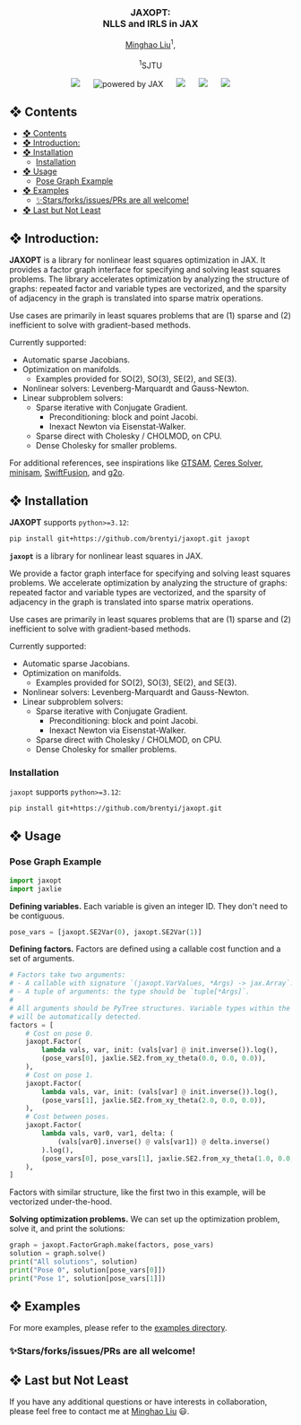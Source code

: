 <p align="center">
  <h3 align="center"><strong>JAXOPT: <br>NLLS and IRLS in JAX</strong></h3>

<p align="center">
    <a href="https://github.com/Learner209">Minghao Liu</a><sup>1</sup>,
    <br>
    <br>
    <sup>1</sup>SJTU
    <br>
</p>

<div align="center">

<img src="https://img.shields.io/badge/Python-v3-E97040?logo=python&logoColor=white" /> &nbsp;&nbsp;&nbsp;&nbsp;
<img alt="powered by JAX" src="https://img.shields.io/badge/JAX-❤️-F8C6B5?logo=jax&logoColor=white"> &nbsp;&nbsp;&nbsp;&nbsp;
<img src="https://img.shields.io/badge/Conda-Supported-lightgreen?style=social&logo=anaconda" /> &nbsp;&nbsp;&nbsp;&nbsp;
 <a href='https://github.com/brentyi/jaxopt'><img src='https://img.shields.io/badge/Project-Page-Green'></a> &nbsp;&nbsp;&nbsp;&nbsp;
 <a href="https://hits.seeyoufarm.com"><img src="https://hits.seeyoufarm.com/api/count/incr/badge.svg?url=https%3A%2F%2Fgithub.com%2Fbrentyi%2Fjaxopt&count_bg=%2379C83D&title_bg=%23555555&icon=&icon_color=%23E7E7E7&title=hits&edge_flat=false"/></a>
</div>

## ❖ Contents

- [❖ Contents](#-contents)
- [❖ Introduction:](#-introduction)
- [❖ Installation](#-installation)
  - [Installation](#installation)
- [❖ Usage](#-usage)
  - [Pose Graph Example](#pose-graph-example)
- [❖ Examples](#-examples)
  - [✨Stars/forks/issues/PRs are all welcome!](#starsforksissuesprs-are-all-welcome)
- [❖ Last but Not Least](#-last-but-not-least)

## ❖ Introduction:

**JAXOPT** is a library for nonlinear least squares optimization in JAX. It provides a factor graph interface for specifying and solving least squares problems. The library accelerates optimization by analyzing the structure of graphs: repeated factor and variable types are vectorized, and the sparsity of adjacency in the graph is translated into sparse matrix operations.

Use cases are primarily in least squares problems that are (1) sparse and (2) inefficient to solve with gradient-based methods.

Currently supported:

- Automatic sparse Jacobians.
- Optimization on manifolds.
  - Examples provided for SO(2), SO(3), SE(2), and SE(3).
- Nonlinear solvers: Levenberg-Marquardt and Gauss-Newton.
- Linear subproblem solvers:
  - Sparse iterative with Conjugate Gradient.
    - Preconditioning: block and point Jacobi.
    - Inexact Newton via Eisenstat-Walker.
  - Sparse direct with Cholesky / CHOLMOD, on CPU.
  - Dense Cholesky for smaller problems.

For additional references, see inspirations like [GTSAM](https://gtsam.org/), [Ceres Solver](http://ceres-solver.org/), [minisam](https://github.com/dongjing3309/minisam), [SwiftFusion](https://github.com/borglab/SwiftFusion), and [g2o](https://github.com/RainerKuemmerle/g2o).

<!-- 🤗 Please cite [JAXOPT](https://github.com/brentyi/jaxopt) in your publications if it helps with your work. Please star🌟 this repo to help others notice **JAXOPT** if you think it is useful. Thank you! 😉 -->

## ❖ Installation

**JAXOPT** supports `python>=3.12`:

```bash
pip install git+https://github.com/brentyi/jaxopt.git jaxopt
```
**`jaxopt`** is a library for nonlinear least squares in JAX.

We provide a factor graph interface for specifying and solving least squares
problems. We accelerate optimization by analyzing the structure of graphs:
repeated factor and variable types are vectorized, and the sparsity of adjacency
in the graph is translated into sparse matrix operations.

Use cases are primarily in least squares problems that are (1) sparse and (2)
inefficient to solve with gradient-based methods.

Currently supported:

- Automatic sparse Jacobians.
- Optimization on manifolds.
  - Examples provided for SO(2), SO(3), SE(2), and SE(3).
- Nonlinear solvers: Levenberg-Marquardt and Gauss-Newton.
- Linear subproblem solvers:
  - Sparse iterative with Conjugate Gradient.
    - Preconditioning: block and point Jacobi.
    - Inexact Newton via Eisenstat-Walker.
  - Sparse direct with Cholesky / CHOLMOD, on CPU.
  - Dense Cholesky for smaller problems.



### Installation

`jaxopt` supports `python>=3.12`:
```bash
pip install git+https://github.com/brentyi/jaxopt.git
```

## ❖ Usage

### Pose Graph Example

```python
import jaxopt
import jaxlie
```

**Defining variables.** Each variable is given an integer ID. They don't need to be contiguous.

```python
pose_vars = [jaxopt.SE2Var(0), jaxopt.SE2Var(1)]
```

**Defining factors.** Factors are defined using a callable cost function and a set of arguments.

```python
# Factors take two arguments:
# - A callable with signature `(jaxopt.VarValues, *Args) -> jax.Array`.
# - A tuple of arguments: the type should be `tuple[*Args]`.
#
# All arguments should be PyTree structures. Variable types within the PyTree
# will be automatically detected.
factors = [
    # Cost on pose 0.
    jaxopt.Factor(
        lambda vals, var, init: (vals[var] @ init.inverse()).log(),
        (pose_vars[0], jaxlie.SE2.from_xy_theta(0.0, 0.0, 0.0)),
    ),
    # Cost on pose 1.
    jaxopt.Factor(
        lambda vals, var, init: (vals[var] @ init.inverse()).log(),
        (pose_vars[1], jaxlie.SE2.from_xy_theta(2.0, 0.0, 0.0)),
    ),
    # Cost between poses.
    jaxopt.Factor(
        lambda vals, var0, var1, delta: (
            (vals[var0].inverse() @ vals[var1]) @ delta.inverse()
        ).log(),
        (pose_vars[0], pose_vars[1], jaxlie.SE2.from_xy_theta(1.0, 0.0, 0.0)),
    ),
]
```

Factors with similar structure, like the first two in this example, will be vectorized under-the-hood.

**Solving optimization problems.** We can set up the optimization problem, solve it, and print the solutions:

```python
graph = jaxopt.FactorGraph.make(factors, pose_vars)
solution = graph.solve()
print("All solutions", solution)
print("Pose 0", solution[pose_vars[0]])
print("Pose 1", solution[pose_vars[1]])
```

## ❖ Examples

For more examples, please refer to the [examples directory](./examples).

### ✨Stars/forks/issues/PRs are all welcome!

## ❖ Last but Not Least

If you have any additional questions or have interests in collaboration, please feel free to contact me at [Minghao Liu](lmh209@sjtu.edu.cn) 😃.

